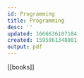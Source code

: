 ```yaml
---
id: Programming
title: Programming
desc: ''
updated: 1666636107184
created: 1595961348801
output: pdf
---
```


[[books]]

